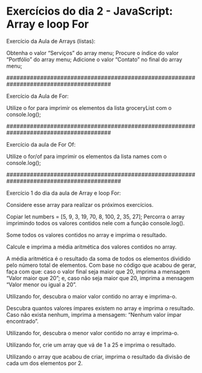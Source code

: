 # Exercícios do dia 2 - JavaScript: Array e loop For

Exercício da Aula de Arrays (listas):

Obtenha o valor “Serviços” do array menu;
Procure o índice do valor “Portfólio” do array menu;
Adicione o valor “Contato” no final do array menu;

#######################################################################################

Exercício da Aula de For:

Utilize o for para imprimir os elementos da lista groceryList com o console.log();

#######################################################################################

Exercício da aula de For Of:

Utilize o for/of para imprimir os elementos da lista names com o console.log();

##########################################################################################

Exercício 1 do dia da aula de Array e loop For:

Considere esse array para realizar os próximos exercícios.

Copiar
let numbers = [5, 9, 3, 19, 70, 8, 100, 2, 35, 27];
Percorra o array imprimindo todos os valores contidos nele com a função console.log().

Some todos os valores contidos no array e imprima o resultado.

Calcule e imprima a média aritmética dos valores contidos no array.

A média aritmética é o resultado da soma de todos os elementos dividido pelo número total de elementos.
Com base no código que acabou de gerar, faça com que: caso o valor final seja maior que 20, imprima a mensagem “Valor maior que 20”; e, caso não seja maior que 20, imprima a mensagem “Valor menor ou igual a 20”.

Utilizando for, descubra o maior valor contido no array e imprima-o.

Descubra quantos valores ímpares existem no array e imprima o resultado. Caso não exista nenhum, imprima a mensagem: “Nenhum valor ímpar encontrado”.

Utilizando for, descubra o menor valor contido no array e imprima-o.

Utilizando for, crie um array que vá de 1 a 25 e imprima o resultado.

Utilizando o array que acabou de criar, imprima o resultado da divisão de cada um dos elementos por 2.


